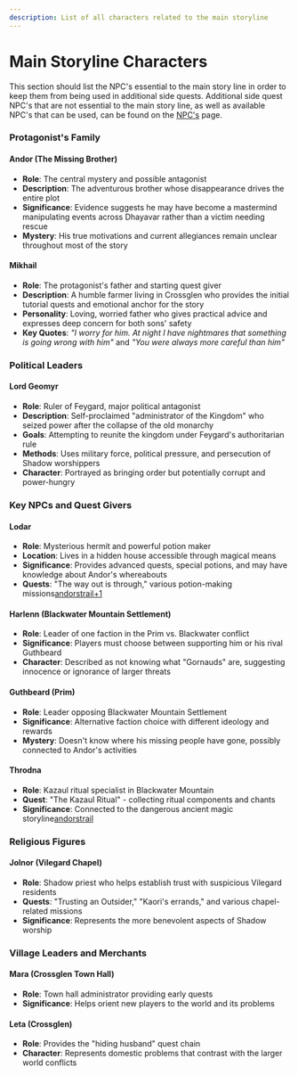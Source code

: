 ```yaml
---
description: List of all characters related to the main storyline
---
```


# Main Storyline Characters

&#x20;This section should list the NPC's essential to the main story line in order to keep them from being used in additional side quests. Additional side quest NPC's that are not essential to the main story line, as well as available NPC's that can be used, can be found on the [NPC's](../../../contributor-section/npcs-and-their-creation.md) page.

### Protagonist's Family

#### Andor (The Missing Brother)

* **Role**: The central mystery and possible antagonist
* **Description**: The adventurous brother whose disappearance drives the entire plot
* **Significance**: Evidence suggests he may have become a mastermind manipulating events across Dhayavar rather than a victim needing rescue
* **Mystery**: His true motivations and current allegiances remain unclear throughout most of the story

#### Mikhail

* **Role**: The protagonist's father and starting quest giver
* **Description**: A humble farmer living in Crossglen who provides the initial tutorial quests and emotional anchor for the story
* **Personality**: Loving, worried father who gives practical advice and expresses deep concern for both sons' safety
* **Key Quotes**: _"I worry for him. At night I have nightmares that something is going wrong with him"_ and _"You were always more careful than him"_

### Political Leaders

#### Lord Geomyr

* **Role**: Ruler of Feygard, major political antagonist
* **Description**: Self-proclaimed "administrator of the Kingdom" who seized power after the collapse of the old monarchy
* **Goals**: Attempting to reunite the kingdom under Feygard's authoritarian rule
* **Methods**: Uses military force, political pressure, and persecution of Shadow worshippers
* **Character**: Portrayed as bringing order but potentially corrupt and power-hungry

### **Key NPCs and Quest Givers**

#### **Lodar**

* **Role**: Mysterious hermit and powerful potion maker
* **Location**: Lives in a hidden house accessible through magical means
* **Significance**: Provides advanced quests, special potions, and may have knowledge about Andor's whereabouts
* **Quests**: "The way out is through," various potion-making missions[andorstrail+1](https://andorstrail.com/viewtopic.php?t=6952)​

#### **Harlenn** (Blackwater Mountain Settlement)

* **Role**: Leader of one faction in the Prim vs. Blackwater conflict
* **Significance**: Players must choose between supporting him or his rival Guthbeard
* **Character**: Described as not knowing what "Gornauds" are, suggesting innocence or ignorance of larger threats

#### **Guthbeard** (Prim)

* **Role**: Leader opposing Blackwater Mountain Settlement
* **Significance**: Alternative faction choice with different ideology and rewards
* **Mystery**: Doesn't know where his missing people have gone, possibly connected to Andor's activities

#### **Throdna**

* **Role**: Kazaul ritual specialist in Blackwater Mountain
* **Quest**: "The Kazaul Ritual" - collecting ritual components and chants
* **Significance**: Connected to the dangerous ancient magic storyline[andorstrail](https://andorstrail.com/wiki/test/andors_trail_wiki/developer_section/additional_side_quests.html)​

### **Religious Figures**

#### **Jolnor** (Vilegard Chapel)

* **Role**: Shadow priest who helps establish trust with suspicious Vilegard residents
* **Quests**: "Trusting an Outsider," "Kaori's errands," and various chapel-related missions
* **Significance**: Represents the more benevolent aspects of Shadow worship

### **Village Leaders and Merchants**

#### **Mara** (Crossglen Town Hall)

* **Role**: Town hall administrator providing early quests
* **Significance**: Helps orient new players to the world and its problems

#### **Leta** (Crossglen)

* **Role**: Provides the "hiding husband" quest chain
* **Character**: Represents domestic problems that contrast with the larger world conflicts

